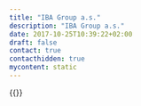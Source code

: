 ```yaml
---
title: "IBA Group a.s."
description: "IBA Group a.s."
date: 2017-10-25T10:39:22+02:00
draft: false
contact: true
contacthidden: true
mycontent: static
---
```

{{<partner-single
company="IBA Group a.s."
type="si"
website="https://ibagroupit.com/"
countrycode="CZ"
city="Prague"
description="IBA Group is one of the largest IT service providers in CEE region performing onshore, near–shore and offshore projects with 2,500 professionals. Headquartered in Prague, Czech Republic, IBA Group has offices in the United States, Great Britain, Germany, Cyprus, Israel, South Africa, Russia, Ukraine, and software development centers in the Czech Republic, Slovakia, Belarus, Bulgaria, and Kazakhstan.IBA Group offers a wide range of software services, including consulting, development, testing, migration, maintenance, and 24X7support with focus on mainframe systems and applications, web-based applications, enterprise solutions, SAP solutions and other ERP systems, Business Analytics (BI), and mobile applications.IBA Group has achieved SEI CMMI Maturity Level 4 and is DIN EN ISO 9001:2015 and ČSN EN ISO 9001:2009–certified. IBA Group provides high quality services and solutions to meet or exceed client expectations. The results are years of client loyalty and an ever expanding client base. At present, IBA Group serves customers in more than 40 countries. IBA Group is recognized by the International Association of Outsourcing Professionals (IAOP) as one of The Global Outsourcing 100 in the Leaders Category. The company ranks as one of the world's largest software companies in the Software Magazine's Software 500 and is rated among world's top global service providers in the annual Global Services 100 of Global Services. In 2018, 2017, 2015, 2014, 2012, and 2011, IBA Group won IT Europa's European IT & Software Excellence Awards.We leverage innovative technologies to assist businesses in their effective development. For many of our clients, IT becomes a transformation vehicle allowing them to address new opportunities."
siregion="na,latam,emea"
level="certified"
logo="//images.ctfassets.net/vpidbgnakfvf/7bj8mHCPnIJgJQopy9NGrQ/09134168ef4fe9b95d612b9c210b634f/iba_group_a_s__logo.jpeg">}}